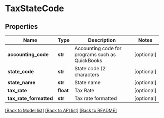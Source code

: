 # TaxStateCode

## Properties
Name | Type | Description | Notes
------------ | ------------- | ------------- | -------------
**accounting_code** | **str** | Accounting code for programs such as QuickBooks | [optional] 
**state_code** | **str** | State code (2 characters | [optional] 
**state_name** | **str** | State name | [optional] 
**tax_rate** | **float** | Tax Rate | [optional] 
**tax_rate_formatted** | **str** | Tax rate formatted | [optional] 

[[Back to Model list]](../README.md#documentation-for-models) [[Back to API list]](../README.md#documentation-for-api-endpoints) [[Back to README]](../README.md)


